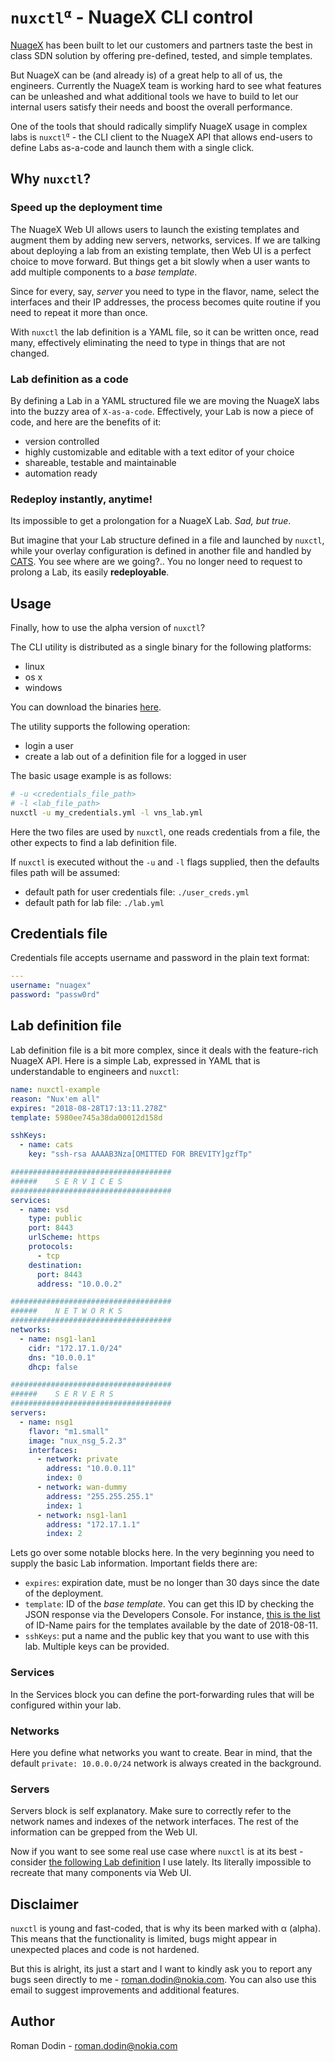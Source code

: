 # <code>nuxctl<sup>&alpha;</sup></code> - NuageX CLI control
[NuageX](https://nuagex.io) has been built to let our customers and partners taste the best in class SDN solution by offering pre-defined, tested, and simple templates.

But NuageX can be (and already is) of a great help to all of us, the engineers. Currently the NuageX team is working hard to see what features can be unleashed and what additional tools we have to build to let our internal users satisfy their needs and boost the overall performance.

One of the tools that should radically simplify NuageX usage in complex labs is <code>nuxctl<sup>&alpha;</sup></code> - the CLI client to the NuageX API that allows end-users to define Labs as-a-code and launch them with a single click.

## Why `nuxctl`?
### Speed up the deployment time
The NuageX Web UI allows users to launch the existing templates and augment them by adding new servers, networks, services. If we are talking about deploying a lab from an existing template, then Web UI is a perfect choice to move forward. But things get a bit slowly when a user wants to add multiple components to a _base template_.

Since for every, say, _server_ you need to type in the flavor, name, select the interfaces and their IP addresses, the process becomes quite routine if you need to repeat it more than once.

With `nuxctl` the lab definition is a YAML file, so it can be written once, read many, effectively eliminating the need to type in things that are not changed.

### Lab definition as a code
By defining a Lab in a YAML structured file we are moving the NuageX labs into the buzzy area of `X-as-a-code`. Effectively, your Lab is now a piece of code, and here are the benefits of it:

* version controlled
* highly customizable and editable with a text editor of your choice
* shareable, testable and maintainable
* automation ready

### Redeploy instantly, anytime!
Its impossible to get a prolongation for a NuageX Lab. _Sad, but true_.

But imagine that your Lab structure defined in a file and launched by `nuxctl`, while your overlay configuration is defined in another file and handled by [CATS](http://cats-docs.nuageteam.net). You see where are we going?.. You no longer need to request to prolong a Lab, its easily **redeployable**.

## Usage
Finally, how to use the alpha version of `nuxctl`?

The CLI utility is distributed as a single binary for the following platforms:

* linux
* os x
* windows

You can download the binaries [here](https://nokia-my.sharepoint.com/:f:/p/roman_dodin/ErXXISWPmkpAo3Er3Qls5ksBie4OosAyP45Dt6GCVOv44g?e=BQyY1i).

The utility supports the following operation:
* login a user
* create a lab out of a definition file for a logged in user

The basic usage example is as follows:

```bash
# -u <credentials_file_path>
# -l <lab_file_path>
nuxctl -u my_credentials.yml -l vns_lab.yml
```

Here the two files are used by `nuxctl`, one reads credentials from a file, the other expects to find a lab definition file.

If `nuxctl` is executed without the `-u` and `-l` flags supplied, then the defaults files path will be assumed:

* default path for user credentials file: `./user_creds.yml`
* default path for lab file: `./lab.yml`

## Credentials file
Credentials file accepts username and password in the plain text format:
```yml
---
username: "nuagex"
password: "passw0rd"
```

## Lab definition file
Lab definition file is a bit more complex, since it deals with the feature-rich NuageX API.
Here is a simple Lab, expressed in YAML that is understandable to engineers and `nuxctl`:

```yml
name: nuxctl-example
reason: "Nux'em all"
expires: "2018-08-28T17:13:11.278Z"
template: 5980ee745a38da00012d158d

sshKeys:
  - name: cats
    key: "ssh-rsa AAAAB3Nza[OMITTED FOR BREVITY]gzfTp"

####################################
######    S E R V I C E S
####################################
services:
  - name: vsd
    type: public
    port: 8443
    urlScheme: https
    protocols:
      - tcp
    destination:
      port: 8443
      address: "10.0.0.2"

####################################
######    N E T W O R K S
####################################
networks:
  - name: nsg1-lan1
    cidr: "172.17.1.0/24"
    dns: "10.0.0.1"
    dhcp: false

####################################
######    S E R V E R S
####################################
servers:
  - name: nsg1
    flavor: "m1.small"
    image: "nux_nsg_5.2.3"
    interfaces:
      - network: private
        address: "10.0.0.11"
        index: 0
      - network: wan-dummy
        address: "255.255.255.1"
        index: 1
      - network: nsg1-lan1
        address: "172.17.1.1"
        index: 2
```

Lets go over some notable blocks here. In the very beginning you need to supply the basic Lab information. Important fields there are:

* `expires`: expiration date, must be no longer than 30 days since the date of the deployment.
* `template`: ID of the _base template_. You can get this ID by checking the JSON response via the Developers Console. For instance, [this is the list](https://pastebin.com/5ZpKQcfZ) of ID-Name pairs for the templates available by the date of 2018-08-11.
* `sshKeys`: put a name and the public key that you want to use with this lab. Multiple keys can be provided.

### Services
In the Services block you can define the port-forwarding rules that will be configured within your lab.

### Networks
Here you define what networks you want to create. Bear in mind, that the default `private: 10.0.0.0/24` network is always created in the background.

### Servers
Servers block is self explanatory. Make sure to correctly refer to the network names and indexes of the network interfaces. The rest of the information can be grepped from the Web UI.

Now if you want to see some real use case where `nuxctl` is at its best - consider [the following Lab definition](https://pastebin.com/BgDrY7N2) I use lately. Its literally impossible to recreate that many components via Web UI.

## Disclaimer
`nuxctl` is young and fast-coded, that is why its been marked with &alpha; (alpha). This means that the functionality is limited, bugs might appear in unexpected places and code is not hardened.

But this is alright, its just a start and I want to kindly ask you to report any bugs seen directly to me - roman.dodin@nokia.com. You can also use this email to suggest improvements and additional features.

## Author
Roman Dodin - roman.dodin@nokia.com